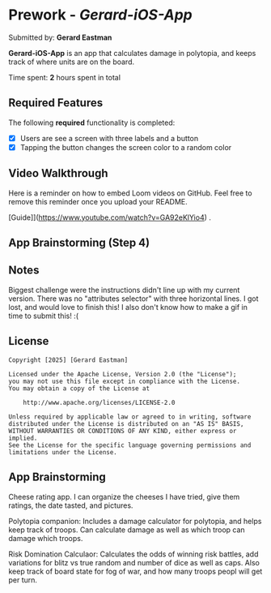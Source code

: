 # Prework - *Gerard-iOS-App*

Submitted by: **Gerard Eastman**

**Gerard-iOS-App** is an app that calculates damage in polytopia, and keeps track of where units are on the board.

Time spent: **2** hours spent in total

## Required Features

The following **required** functionality is completed:

- [x] Users are see a screen with three labels and a button
- [x] Tapping the button changes the screen color to a random color

## Video Walkthrough

Here is a reminder on how to embed Loom videos on GitHub. Feel free to remove this reminder once you upload your README. 

[Guide]](https://www.youtube.com/watch?v=GA92eKlYio4) .

## App Brainstorming (Step 4)

## Notes

Biggest challenge were the instructions didn't line up with my current version. There was no "attributes selector" with three horizontal lines. I got lost, and would love to finish this! I also don't know how to make a gif in time to submit this! :(

## License

    Copyright [2025] [Gerard Eastman]
    
    Licensed under the Apache License, Version 2.0 (the "License");
    you may not use this file except in compliance with the License.
    You may obtain a copy of the License at
    
        http://www.apache.org/licenses/LICENSE-2.0
    
    Unless required by applicable law or agreed to in writing, software
    distributed under the License is distributed on an "AS IS" BASIS,
    WITHOUT WARRANTIES OR CONDITIONS OF ANY KIND, either express or implied.
    See the License for the specific language governing permissions and
    limitations under the License.

## App Brainstorming

Cheese rating app. I can organize the cheeses I have tried, give them ratings, the date tasted, and pictures.

Polytopia companion: Includes a damage calculator for polytopia, and helps keep track of troops. Can calculate damage as well as which troop can damage which troops.

Risk Domination Calculaor: Calculates the odds of winning risk battles, add variations for blitz vs true random and number of dice as well as caps. Also keep track of board state for fog of war, and how many troops peopl will get per turn.
